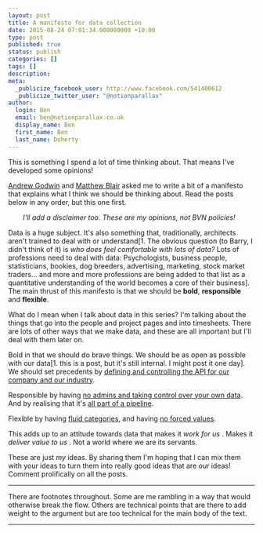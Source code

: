 ```yaml
---
layout: post
title: A manifesto for data collection
date: 2015-08-24 07:01:34.000000000 +10:00
type: post
published: true
status: publish
categories: []
tags: []
description:
meta:
  _publicize_facebook_user: http://www.facebook.com/541400612
  _publicize_twitter_user: "@notionparallax"
author:
  login: Ben
  email: ben@notionparallax.co.uk
  display_name: Ben
  first_name: Ben
  last_name: Doherty
---
```

<p>This is something I spend a lot of time thinking about. That means I've developed some opinions!</p>
<p><a href="https://uk.linkedin.com/pub/andrew-godwin/19/687/316">Andrew Godwin</a> and <a href="https://au.linkedin.com/pub/matthew-blair/70/64/a7">Matthew Blair</a> asked me to write a bit of a manifesto that explains what I think we should be thinking about. Read the posts below in any order, but this one first.<!--more--></p>
<p style="padding-left: 30px;"><em>I'll add a disclaimer too. These are my opinions, not BVN policies!</em></p>
<p>Data is a huge subject. It's also something that, traditionally, architects aren't trained to deal with or understand[1. The obvious question (to Barry, I didn't think of it) is <em>who does feel comfortable with lots of data?</em> Lots of professions need to deal with data: Psychologists, business people, statisticians, bookies, dog breeders, advertising, marketing, stock market traders... and more and more professions are being added to that list as a quantitative understanding of the world becomes a core of their business]. The main thrust of this manifesto is that we should be <strong>bold</strong>, <strong>responsible</strong> and <strong>flexible</strong>.</p>
<p>What do I mean when I talk about data in this series? I'm talking about the things that go into the people and project pages and into timesheets. There are lots of other ways that we make data, and these are all important but I'll deal with them later on.</p>
<p>Bold in that we should do brave things. We should be as open as possible with our data[1. this is a post, but it's still internal. I might post it one day]. We should set precedents by <a title="Define and control the API" href="http://notionparallax.co.uk/?p=1856">defining and controlling the API for our company and our industry</a>.</p>
<p>Responsible by having <a title="No Admins – Control over your own data" href="http://notionparallax.co.uk/?p=1854">no admins and taking control over your own data</a>. And by realising that it's <a title="Asset pipelines" href="http://notionparallax.co.uk/?p=1860">all part of a pipeline</a>.</p>
<p>Flexible by having <a title="Fluid categories" href="http://notionparallax.co.uk/?p=1882">fluid categories</a>, and having <a title="Billing the gender fluid Cardinal – no forced values" href="http://notionparallax.co.uk/?p=1845">no forced values</a>.</p>
<p>This adds up to an attitude towards data that makes it <em>work for us</em> . Makes it <em>deliver value to us</em> . Not a world where we are its servants.</p>
<p>These are just <em>my</em> ideas. By sharing them I'm hoping that I can mix them with your ideas to turn them into really good ideas that are <em>our</em> ideas! Comment prolifically on all the posts.</p>
<hr />
<p>There are footnotes throughout. Some are me rambling in a way that would otherwise break the flow. Others are technical points that are there to add weight to the argument but are too technical for the main body of the text.</p>
<hr />


[^1]: The obvious question (to Barry, I didn't think of it) is <em>who does feel comfortable with lots of data?</em> Lots of professions need to deal with data: Psychologists, business people, statisticians, bookies, dog breeders, advertising, marketing, stock market traders... and more and more professions are being added to that list as a quantitative understanding of the world becomes a core of their business

[^2]: this is a post, but it's still internal. I might post it one day


